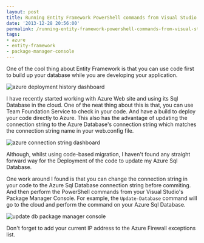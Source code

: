 ```yaml
---
layout: post
title: Running Entity Framework PowerShell commands from Visual Studio on Azure Databases
date: '2013-12-28 20:56:00'
permalink: /running-entity-framework-powershell-commands-from-visual-studio-on-azure-databases/
tags:
- azure
- entity-framework
- package-manager-console
---
```


One of the cool thing about Entity Framework is that you can use code first to build up your database while you are developing your application.

![azure deployment history dashboard](http://chekkanz.files.wordpress.com/2013/12/a3oo.png)

I have recently started working with Azure Web site and using its Sql Database in the cloud. One of the neat thing about this is that, you can use Team Foundation Service to check in your code. And have a build to deploy your code directly to Azure. This also has the advantage of updating the connection string to the Azure Database's connection string which matches the connection string name in your web.config file.

![azure connection string dashboard](http://chekkanz.files.wordpress.com/2013/12/hdmf.png)

Although, whilst using code-based migration, I haven't found any straight forward way for the Deployment of the code to update my Azure Sql Database.

One work around I found is that you can change the connection string in your code to the Azure Sql Database connection string before commiting. And then perform the PowerShell commands from your Visual Studio's Package Manager Console. For example, the `Update-Database` command will go to the cloud and perform the command on your Azure Sql Database.

![update db package manager console](http://chekkanz.files.wordpress.com/2013/12/rzgt.png)

Don't forget to add your current IP address to the Azure Firewall exceptions list.